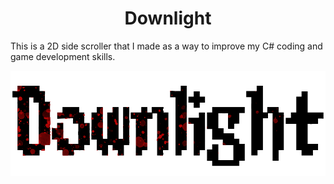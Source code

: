 <center><h1> Downlight</h1></center>

This is a 2D side scroller that I made as a way to improve my C# coding and game development skills. 

![Game Title.](DownLight/Pictures/Downlight_Title.png)